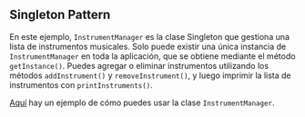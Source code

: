 ## Singleton Pattern
En este ejemplo, `InstrumentManager` es la clase Singleton que gestiona una lista de instrumentos musicales.
Solo puede existir una única instancia de `InstrumentManager` en toda la aplicación, que se obtiene mediante 
el método `getInstance()`. Puedes agregar o eliminar instrumentos utilizando los métodos `addInstrument()` y 
`removeInstrument()`, y luego imprimir la lista de instrumentos con `printInstruments()`.



[Aquí](/tkode/pattern/creational/singleton/Singleton.java) hay un ejemplo de cómo puedes usar la clase `InstrumentManager`.